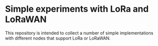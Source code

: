 # Simple experiments with LoRa and LoRaWAN

This repository is intended to collect a number of simple implementations with different nodes that support LoRa or LoRaWAN.



